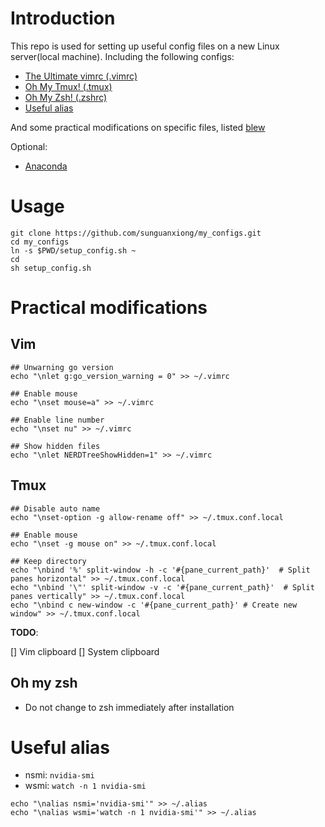 # Introduction
This repo is used for setting up useful config files on a new Linux server(local machine). Including the following configs:
- [The Ultimate vimrc (.vimrc)](https://github.com/amix/vimrc)
- [Oh My Tmux! (.tmux)](https://github.com/gpakosz/.tmux)
- [Oh My Zsh! (.zshrc)](https://github.com/robbyrussell/oh-my-zsh)
- [Useful alias](#Useful-alias)

And some practical modifications on specific files, listed [blew](#Practical-modifications)

Optional:
- [Anaconda](https://www.anaconda.com/distribution/)

# Usage
```
git clone https://github.com/sunguanxiong/my_configs.git
cd my_configs
ln -s $PWD/setup_config.sh ~
cd
sh setup_config.sh
```


# Practical modifications
## Vim
```
## Unwarning go version
echo "\nlet g:go_version_warning = 0" >> ~/.vimrc

## Enable mouse
echo "\nset mouse=a" >> ~/.vimrc

## Enable line number
echo "\nset nu" >> ~/.vimrc

## Show hidden files
echo "\nlet NERDTreeShowHidden=1" >> ~/.vimrc
```

## Tmux
```
## Disable auto name
echo "\nset-option -g allow-rename off" >> ~/.tmux.conf.local

## Enable mouse
echo "\nset -g mouse on" >> ~/.tmux.conf.local

## Keep directory
echo "\nbind '%' split-window -h -c '#{pane_current_path}'  # Split panes horizontal" >> ~/.tmux.conf.local
echo "\nbind '\"' split-window -v -c '#{pane_current_path}'  # Split panes vertically" >> ~/.tmux.conf.local
echo "\nbind c new-window -c '#{pane_current_path}' # Create new window" >> ~/.tmux.conf.local
```
**TODO**:

[] Vim clipboard
[] System clipboard

## Oh my zsh
- Do not change to zsh immediately after installation 


# Useful alias
- nsmi: `nvidia-smi`
- wsmi: `watch -n 1 nvidia-smi`

```
echo "\nalias nsmi='nvidia-smi'" >> ~/.alias
echo "\nalias wsmi='watch -n 1 nvidia-smi'" >> ~/.alias
```
